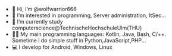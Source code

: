 - 👋 Hi, I’m @wolfwarrior666
- 👀 I’m interested in programming, Server administration, ItSec...
- 🌱 I’m currently study computerscience@TechnischeHochschuleUlm(THU)
- 🏴‍☠️ My main programming languages: Kotlin, Java, Bash, C/++. Sometime i do simple stuff in Python,JavaScript,PHP...
- 💻 I develop for Android, Windows, Linux

<!---
wolfwarrior666/wolfwarrior666 is a ✨ special ✨ repository because its `README.md` (this file) appears on your GitHub profile.
You can click the Preview link to take a look at your changes.
--->
